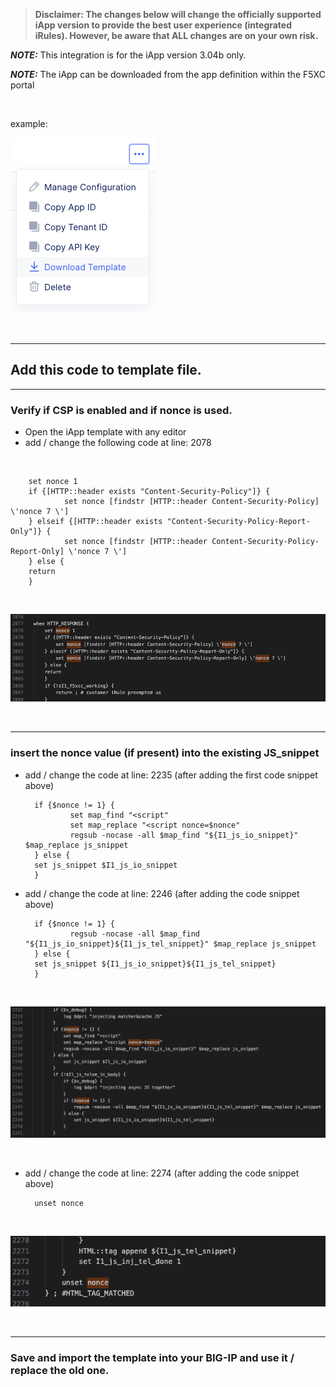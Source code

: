 > **Disclaimer: The changes below will change the officially supported iApp version to provide the best user experience (integrated iRules). However, be aware that ALL changes are on your own risk.**

**_NOTE:_** This integration is for the iApp version 3.04b only.

**_NOTE:_** The iApp can be downloaded from the app definition within the F5XC portal 

<br /> 

example:

![example](/images/image-01.png)

<br />

---
## Add this code to template file. 

---
### Verify if CSP is enabled and if nonce is used.

* Open the iApp template with any editor 
* add / change the following code at line: 2078

<br />

        set nonce 1
        if {[HTTP::header exists "Content-Security-Policy"]} {
                set nonce [findstr [HTTP::header Content-Security-Policy] \'nonce 7 \']
        } elseif {[HTTP::header exists "Content-Security-Policy-Report-Only"]} {
                set nonce [findstr [HTTP::header Content-Security-Policy-Report-Only] \'nonce 7 \']
        } else {
        return
        }

<br />

![example](/images/image-02.png)

<br />

---
### insert the nonce value (if present) into the existing JS_snippet

* add / change the code at line: 2235 (after adding the first code snippet above)

        if {$nonce != 1} {
                set map_find "<script"
                set map_replace "<script nonce=$nonce"
                regsub -nocase -all $map_find "${I1_js_io_snippet}" $map_replace js_snippet
        } else {
        set js_snippet $I1_js_io_snippet
        }

* add / change the code at line: 2246 (after adding the code snippet above)

        if {$nonce != 1} {
                regsub -nocase -all $map_find "${I1_js_io_snippet}${I1_js_tel_snippet}" $map_replace js_snippet
        } else {
        set js_snippet ${I1_js_io_snippet}${I1_js_tel_snippet}
        }

<br />

![example](/images/image-03.png)

<br />

* add / change the code at line: 2274 (after adding the code snippet above)

        unset nonce

<br />

![example](/images/image-04.png)

<br />

---
### Save and import the template into your BIG-IP and use it / replace the old one.  

